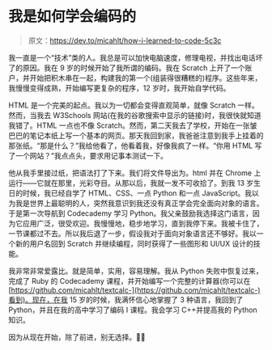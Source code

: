 # 我是如何学会编码的

> 原文：<https://dev.to/micahlt/how-i-learned-to-code-5c3c>

我一直是一个“技术”类的人。我总是可以加快电脑速度，修理电视，并找出电话坏了的原因。我在 9 岁的时候开始了我所谓的编码。我在 Scratch 上开了一个账户，并开始把积木串在一起，构建我的第一个(组装得很糟糕的)程序。这些年来，我慢慢变得成熟，开始编写更复杂的程序，12 岁时，我开始自学代码。

HTML 是一个完美的起点。我以为一切都会变得直观简单，就像 Scratch 一样。然而，当我去 W3Schools 网站(在我的谷歌搜索中显示的链接)时，我很快就知道我错了。HTML 一点也不像 Scratch。然而，第二天我去了学校，开始在一张皱巴巴的笔记本纸上写一个基本的网页。那天我回到家，我爸爸注意到我手上挂着的那张纸。“那是什么？”我给他看了，他看着我，好像我疯了一样。“你用 HTML 写了一个网站？”我点点头，要求用记事本测试一下。

他从我手里接过纸，把语法打了下来。我们将文件导出为。html 并在 Chrome 上运行——它就在那里，光彩夺目。从那以后，我就一发不可收拾了。到我 13 岁生日的时候，我已经自学了 HTML、CSS、一点 Python 和一点 JavaScript。我以为我是世界上最聪明的人，突然我意识到我还没有真正学会完全面向对象的语言。于是第一次导航到 Codecademy 学习 Python。我父亲鼓励我选择这门语言，因为它应用广泛，很受欢迎。我慢慢地，稳步地学习，直到我停下来。我被卡住了，一节课都过不去。所以我后退了一步，假设我对于面向对象语言还不够好。我以一个新的用户名回到 Scratch 并继续编程，同时获得了一些图形和 UI/UX 设计的技能。

我非常非常爱露比。就是简单，实用，容易理解。我从 Python 失败中恢复过来，完成了 Ruby 的 Codecademy 课程，并开始编写一个完整的计算器(你可以在[https://github.com/micahlt/textcalc-](https://github.com/micahlt/textcalc-)看到)。现在，在我 15 岁的时候，我满怀信心地掌握了 3 种语言，我回到了 Python，并且在我的高中学习了编码 I 课程。我会学习 C++并提高我的 Python 知识。

因为从现在开始，除了前进，别无选择。👨‍💻